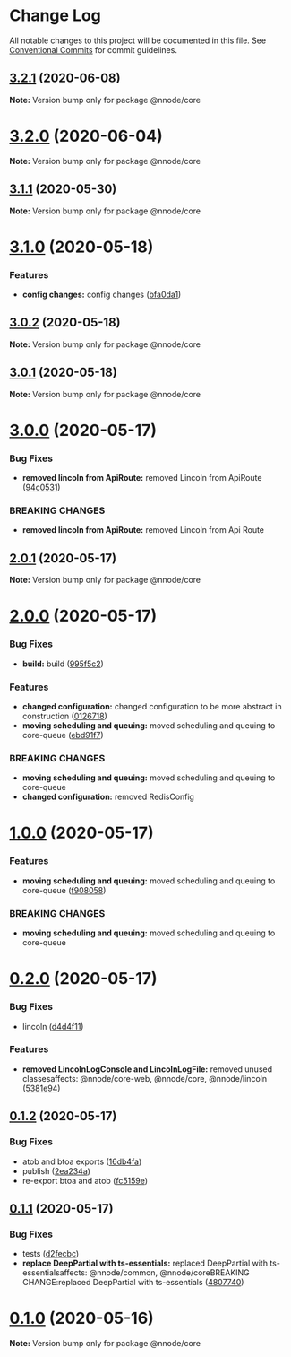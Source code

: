 # Change Log

All notable changes to this project will be documented in this file.
See [Conventional Commits](https://conventionalcommits.org) for commit guidelines.

## [3.2.1](https://github.com/nativecode-dev/sosus/compare/@nnode/core@3.2.0...@nnode/core@3.2.1) (2020-06-08)

**Note:** Version bump only for package @nnode/core





# [3.2.0](https://github.com/nativecode-dev/sosus/compare/@nnode/core@3.2.0-next.2...@nnode/core@3.2.0) (2020-06-04)

**Note:** Version bump only for package @nnode/core





## [3.1.1](https://github.com/nativecode-dev/sosus/compare/@nnode/core@3.1.1-next.2...@nnode/core@3.1.1) (2020-05-30)

**Note:** Version bump only for package @nnode/core





# [3.1.0](https://github.com/nativecode-dev/sosus/compare/@nnode/core@3.0.3-next.0...@nnode/core@3.1.0) (2020-05-18)


### Features

* **config changes:** config changes ([bfa0da1](https://github.com/nativecode-dev/sosus/commit/bfa0da1e4427733d6600b68a86e5c336086f021f))





## [3.0.2](https://github.com/nativecode-dev/sosus/compare/@nnode/core@3.0.2-next.0...@nnode/core@3.0.2) (2020-05-18)

**Note:** Version bump only for package @nnode/core





## [3.0.1](https://github.com/nativecode-dev/sosus/compare/@nnode/core@3.0.1-next.0...@nnode/core@3.0.1) (2020-05-18)

**Note:** Version bump only for package @nnode/core





# [3.0.0](https://github.com/nativecode-dev/sosus/compare/@nnode/core@2.0.2-next.0...@nnode/core@3.0.0) (2020-05-17)


### Bug Fixes

* **removed lincoln from ApiRoute:** removed Lincoln from ApiRoute ([94c0531](https://github.com/nativecode-dev/sosus/commit/94c05316a11e8425c5f0bcdda68121909faca165))


### BREAKING CHANGES

* **removed lincoln from ApiRoute:** removed Lincoln from Api Route





## [2.0.1](https://github.com/nativecode-dev/sosus/compare/@nnode/core@2.0.1-next.1...@nnode/core@2.0.1) (2020-05-17)

**Note:** Version bump only for package @nnode/core





# [2.0.0](https://github.com/nativecode-dev/sosus/compare/@nnode/core@1.0.0...@nnode/core@2.0.0) (2020-05-17)


### Bug Fixes

* **build:** build ([995f5c2](https://github.com/nativecode-dev/sosus/commit/995f5c23ffcc9b10bd5a7f73448ebb7fa8d56677))


### Features

* **changed configuration:** changed configuration to be more abstract in construction ([0126718](https://github.com/nativecode-dev/sosus/commit/01267186d7c6256627ae20156607d6b5c676e418))
* **moving scheduling and queuing:** moved scheduling and queuing to core-queue ([ebd91f7](https://github.com/nativecode-dev/sosus/commit/ebd91f74d6ed22f80547b4e5e0f7e3e20cc8cf94))


### BREAKING CHANGES

* **moving scheduling and queuing:** moved scheduling and queuing to core-queue
* **changed configuration:** removed RedisConfig





# [1.0.0](https://github.com/nativecode-dev/sosus/compare/@nnode/core@0.2.0...@nnode/core@1.0.0) (2020-05-17)


### Features

* **moving scheduling and queuing:** moved scheduling and queuing to core-queue ([f908058](https://github.com/nativecode-dev/sosus/commit/f908058fd982e078ffc3463b41f2c63451277060))


### BREAKING CHANGES

* **moving scheduling and queuing:** moved scheduling and queuing to core-queue





# [0.2.0](https://github.com/nativecode-dev/sosus/compare/@nnode/core@0.1.2...@nnode/core@0.2.0) (2020-05-17)


### Bug Fixes

* lincoln ([d4d4f11](https://github.com/nativecode-dev/sosus/commit/d4d4f115e0345592b52d1c171d2b41fc90567c4a))


### Features

* **removed LincolnLogConsole and LincolnLogFile:** removed unused classesaffects: @nnode/core-web, @nnode/core, @nnode/lincoln ([5381e94](https://github.com/nativecode-dev/sosus/commit/5381e946ebd99831c49ff0e0a13d8053b9f16098))





## [0.1.2](https://github.com/nativecode-dev/sosus/compare/@nnode/core@0.1.2-next.1...@nnode/core@0.1.2) (2020-05-17)


### Bug Fixes

* atob and btoa exports ([16db4fa](https://github.com/nativecode-dev/sosus/commit/16db4faf209e6017faa280878022cc05b4ca4927))
* publish ([2ea234a](https://github.com/nativecode-dev/sosus/commit/2ea234ab8e3bb12774f5045edeabead414aedfce))
* re-export btoa and atob ([fc5159e](https://github.com/nativecode-dev/sosus/commit/fc5159e1b0bb9e1ecb97d859580ac48cfbedbd12))





## [0.1.1](https://github.com/nativecode-dev/sosus/compare/@nnode/core@0.1.0...@nnode/core@0.1.1) (2020-05-17)


### Bug Fixes

* tests ([d2fecbc](https://github.com/nativecode-dev/sosus/commit/d2fecbc61734f6d2f1ea0982d4655b77f61affe0))
* **replace DeepPartial with ts-essentials:** replaced DeepPartial with ts-essentialsaffects: @nnode/common, @nnode/coreBREAKING CHANGE:replaced DeepPartial with ts-essentials ([4807740](https://github.com/nativecode-dev/sosus/commit/4807740309213961a2d7abe1138c9905dc3b8d74))





# [0.1.0](https://github.com/nativecode-dev/sosus/compare/@nnode/core@0.1.0-next.0...@nnode/core@0.1.0) (2020-05-16)

**Note:** Version bump only for package @nnode/core
